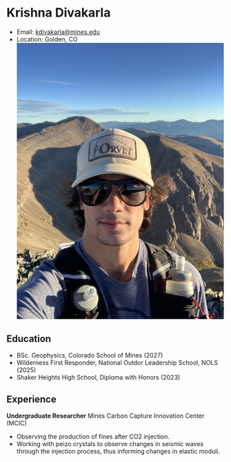# Krishna Divakarla
- Email: kdivakarla@mines.edu
- Location: Golden, CO
![Photo of Me](/personal_photo.jpg)
## Education
- BSc. Geophysics, Colorado School of Mines (2027)
- Wilderness First Responder, National Outdor Leadership School, NOLS (2025)
- Shaker Heights High School, Diploma with Honors (2023)

## Experience
**Undergraduate Researcher** Mines Carbon Capture Innovation Center (MCIC)
- Observing the production of fines after CO2 injection.
- Working with peizo crystals to observe changes in seismic waves through the injection process, thus informing changes in elastic moduli.

